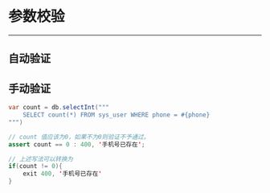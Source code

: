 # 参数校验

---

## 自动验证



## 手动验证

```java
var count = db.selectInt("""
    SELECT count(*) FROM sys_user WHERE phone = #{phone}
""")

// count 值应该为0，如果不为0则验证不予通过。
assert count == 0 : 400, '手机号已存在';

// 上述写法可以转换为
if(count != 0){
    exit 400, '手机号已存在'
}
```
